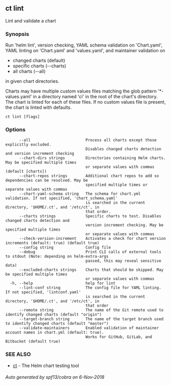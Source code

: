 ## ct lint

Lint and validate a chart

### Synopsis

Run 'helm lint', version checking, YAML schema validation
on 'Chart.yaml', YAML linting on 'Chart.yaml' and 'values.yaml',
and maintainer validation on

* changed charts (default)
* specific charts (--charts)
* all charts (--all)

in given chart directories.

Charts may have multiple custom values files matching the glob pattern
'*-values.yaml' in a directory named 'ci' in the root of the chart's
directory. The chart is linted for each of these files. If no custom
values file is present, the chart is linted with defaults.

```
ct lint [flags]
```

### Options

```
      --all                        Process all charts except those explicitly excluded.
                                   Disables changed charts detection and version increment checking
      --chart-dirs strings         Directories containing Helm charts. May be specified multiple times
                                   or separate values with commas (default [charts])
      --chart-repos strings        Additional chart repos to add so dependencies can be resolved. May be
                                   specified multiple times or separate values with commas
      --chart-yaml-schema string   The schema for chart.yml validation. If not specified, 'chart_schema.yaml'
                                   is searched in the current directory, '$HOME/.ct', and '/etc/ct', in
                                   that order.
      --charts strings             Specific charts to test. Disables changed charts detection and
                                   version increment checking. May be specified multiple times
                                   or separate values with commas
      --check-version-increment    Activates a check for chart version increments (default: true) (default true)
      --config string              Config file
      --debug                      Print CLI calls of external tools to stdout (Note: depending on helm-extra-args
                                   passed, this may reveal sensitive data)
      --excluded-charts strings    Charts that should be skipped. May be specified multiple times
                                   or separate values with commas
  -h, --help                       help for lint
      --lint-conf string           The config file for YAML linting. If not specified, 'lintconf.yaml'
                                   is searched in the current directory, '$HOME/.ct', and '/etc/ct', in
                                   that order
      --remote string              The name of the Git remote used to identify changed charts (default "origin")
      --target-branch string       The name of the target branch used to identify changed charts (default "master")
      --validate-maintainers       Enabled validation of maintainer account names in chart.yml (default: true).
                                   Works for GitHub, GitLab, and Bitbucket (default true)
```

### SEE ALSO

* [ct](ct.md)	 - The Helm chart testing tool

###### Auto generated by spf13/cobra on 6-Nov-2018
